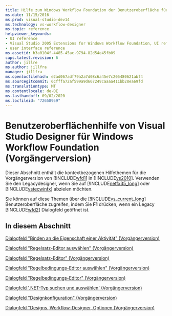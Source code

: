 ```yaml
---
title: Hilfe zum Windows Workflow Foundation der Benutzeroberfläche für den Legacy-Designer | Microsoft-Dokumentation
ms.date: 11/15/2016
ms.prod: visual-studio-dev14
ms.technology: vs-workflow-designer
ms.topic: reference
helpviewer_keywords:
- UI reference
- Visual Studio 2005 Extensions for Windows Workflow Foundation, UI reference
- user interface reference
ms.assetid: b3a0104f-4485-45ac-9794-82d54e45fb09
caps.latest.revision: 6
author: jillre
ms.author: jillfra
manager: jillfra
ms.openlocfilehash: e2ad067adf79a2a7d08c6a45e7c205480621abf4
ms.sourcegitcommit: 6cfffa72af599a9d667249caaaa411bb28ea69fd
ms.translationtype: MT
ms.contentlocale: de-DE
ms.lasthandoff: 09/02/2020
ms.locfileid: "72658959"
---
```

# <a name="legacy-designer-for-windows-workflow-foundation-ui-help"></a>Benutzeroberflächenhilfe von Visual Studio Designer für Windows Workflow Foundation (Vorgängerversion)
Dieser Abschnitt enthält die kontextbezogenen Hilfethemen für die Vorgängerversion von [!INCLUDE[wfd1](../includes/wfd1-md.md)] in [!INCLUDE[vs2010](../includes/vs2010-md.md)]. Verwenden Sie den Legacydesigner, wenn Sie auf [!INCLUDE[netfx35_long](../includes/netfx35-long-md.md)] oder [!INCLUDE[vstecwinfx](../includes/vstecwinfx-md.md)] abzielen möchten.

 Sie können auf diese Themen über die [!INCLUDE[vs_current_long](../includes/vs-current-long-md.md)] Benutzeroberfläche zugreifen, indem Sie **F1** drücken, wenn ein Legacy [!INCLUDE[wfd2](../includes/wfd2-md.md)] Dialogfeld geöffnet ist.

## <a name="in-this-section"></a>In diesem Abschnitt
 [Dialogfeld "Binden an die Eigenschaft einer Aktivität" (Vorgängerversion)](../workflow-designer/bind-to-an-activity-s-property-dialog-box-legacy.md)

 [Dialogfeld "Regelsatz-Editor auswählen" (Vorgängerversion)](../workflow-designer/select-rule-set-dialog-box-legacy.md)

 [Dialogfeld "Regelsatz-Editor" (Vorgängerversion)](../workflow-designer/rule-set-editor-dialog-box-legacy.md)

 [Dialogfeld "Regelbedingungs-Editor auswählen" (Vorgängerversion)](../workflow-designer/select-condition-dialog-box-legacy.md)

 [Dialogfeld "Regelbedingungs-Editor" (Vorgängerversion)](../workflow-designer/rule-condition-editor-dialog-box-legacy.md)

 [Dialogfeld '.NET-Typ suchen und auswählen' (Vorgängerversion)](../workflow-designer/browse-and-select-a-dotnet-type-dialog-box-legacy.md)

 [Dialogfeld "Designkonfiguration" (Vorgängerversion)](../workflow-designer/theme-configuration-dialog-box-legacy.md)

 [Dialogfeld "Designs, Workflow-Designer, Optionen (Vorgängerversion)](../workflow-designer/themes-workflow-designer-options-dialog-box-legacy.md)